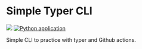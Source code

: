 # Simple Typer CLI

[<img src="img/interrogate_badge.svg">]() [![Python application](https://github.com/mrcartoonster/cli_rando/actions/workflows/first_action.yml/badge.svg?branch=main)](https://github.com/mrcartoonster/cli_rando/actions/workflows/first_action.yml)

Simple CLI to practice with typer and Github actions.
